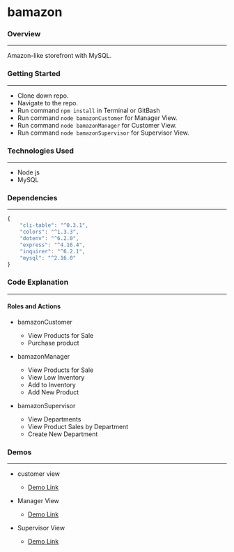 # bamazon

### Overview
---
Amazon-like storefront with MySQL.

### Getting Started
---
* Clone down repo.
* Navigate to the repo.
* Run command ```npm install``` in Terminal or GitBash
* Run command ```node bamazonCustomer``` for Manager View.
* Run command ```node bamazonManager``` for Customer View.
* Run command ```node bamazonSupervisor``` for Supervisor View.

### Technologies Used
---
* Node js
* MySQL

### Dependencies
---
```js
{
    "cli-table": "^0.3.1",
    "colors": "^1.3.3",
    "dotenv": "^6.2.0",
    "express": "^4.16.4",
    "inquirer": "^6.2.1",
    "mysql": "^2.16.0"
}
```
### Code Explanation
---
#### Roles and Actions

* bamazonCustomer
    * View Products for Sale
    * Purchase product

* bamazonManager
    * View Products for Sale
    * View Low Inventory
    * Add to Inventory
    * Add New Product

* bamazonSupervisor
    * View Departments
    * View Product Sales by Department
    * Create New Department

### Demos
---
* customer view
    * [Demo Link](https://drive.google.com/file/d/1sfHh_Xpy8NZrH33jkEApgwRMfFS2DY9E/view)

* Manager View
    * [Demo Link](https://drive.google.com/file/d/1uC6LkDol39efRUeGAgrRjVJVRAitLJGS/view)
    
* Supervisor View
    * [Demo Link](https://drive.google.com/file/d/1aGPxZtw7ZgRDAiLObHlJEAGUUkvbBPsk/view)
